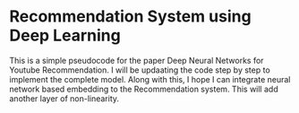 # Recommendation System using Deep Learning

This is a simple pseudocode for the paper Deep Neural Networks for Youtube Recommendation. I will be updaating the code step by step to implement the complete model. Along with this, I hope I can integrate neural network based embedding to the Recommendation system. This will add another layer of non-linearity.
